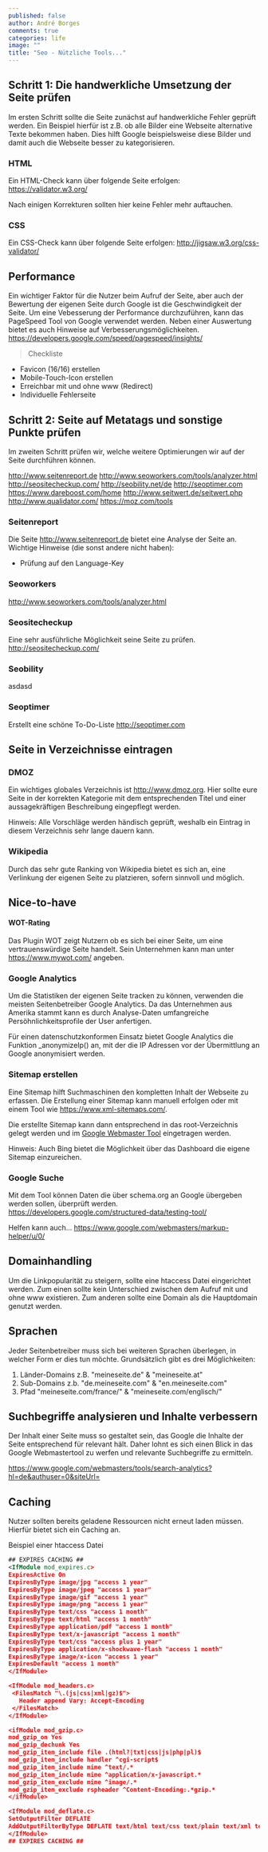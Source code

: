 ```yaml
---
published: false
author: André Borges
comments: true
categories: life
image: ""
title: "Seo - Nützliche Tools..."
---
```




## Schritt 1: Die handwerkliche Umsetzung der Seite prüfen
Im ersten Schritt sollte die Seite zunächst auf handwerkliche Fehler geprüft werden. Ein Beispiel hierfür ist z.B. ob alle Bilder eine Webseite alternative Texte bekommen haben. Dies hilft Google beispielsweise diese Bilder und damit auch die Webseite besser zu kategorisieren. 

### HTML
Ein HTML-Check kann über folgende Seite erfolgen:
https://validator.w3.org/

Nach einigen Korrekturen sollten hier keine Fehler mehr auftauchen.

### CSS
Ein CSS-Check kann über folgende Seite erfolgen:
http://jigsaw.w3.org/css-validator/

## Performance
Ein wichtiger Faktor für die Nutzer beim Aufruf der Seite, aber auch der Bewertung der eigenen Seite durch Google ist die Geschwindigkeit der Seite.
Um eine Vebesserung der Performance durchzuführen, kann das PageSpeed Tool von Google verwendet werden. Neben einer Auswertung bietet es auch Hinweise auf Verbesserungsmöglichkeiten.
https://developers.google.com/speed/pagespeed/insights/

> Checkliste
- Favicon (16/16) erstellen
- Mobile-Touch-Icon erstellen
- Erreichbar mit und ohne www (Redirect)
- Individuelle Fehlerseite

## Schritt 2: Seite auf Metatags und sonstige Punkte prüfen
Im zweiten Schritt prüfen wir, welche weitere Optimierungen wir auf der Seite durchführen können.

http://www.seitenreport.de
http://www.seoworkers.com/tools/analyzer.html
http://seositecheckup.com/
http://seobility.net/de
http://seoptimer.com
https://www.dareboost.com/home
http://www.seitwert.de/seitwert.php
http://www.qualidator.com/
https://moz.com/tools

### Seitenreport
Die Seite http://www.seitenreport.de bietet eine Analyse der Seite an.
Wichtige Hinweise (die sonst andere nicht haben):
- Prüfung auf den Language-Key

### Seoworkers
http://www.seoworkers.com/tools/analyzer.html

### Seositecheckup
Eine sehr ausführliche Möglichkeit seine Seite zu prüfen. http://seositecheckup.com/

### Seobility
asdasd

### Seoptimer
Erstellt eine schöne To-Do-Liste http://seoptimer.com


## Seite in Verzeichnisse eintragen

### DMOZ
Ein wichtiges globales Verzeichnis ist http://www.dmoz.org.
Hier sollte eure Seite in der korrekten Kategorie mit dem entsprechenden Titel und einer aussagekräftigen Beschreibung eingepflegt werden.

Hinweis: Alle Vorschläge werden händisch geprüft, weshalb ein Eintrag in diesem Verzeichnis sehr lange dauern kann.

### Wikipedia
Durch das sehr gute Ranking von Wikipedia bietet es sich an, eine Verlinkung der eigenen Seite zu platzieren, sofern sinnvoll und möglich.

## Nice-to-have

#### WOT-Rating
Das Plugin WOT zeigt Nutzern ob es sich bei einer Seite, um eine vertrauenswürdige Seite handelt.
Sein Unternehmen kann man unter https://www.mywot.com/ angeben.

### Google Analytics
Um die Statistiken der eigenen Seite tracken zu können, verwenden die meisten Seitenbetreiber Google Analytics. Da das Unternehmen aus Amerika stammt kann es durch Analyse-Daten umfangreiche Persöhnlichkeitsprofile der User anfertigen.

Für einen datenschutzkonformen Einsatz bietet Google Analytics die Funktion _anonymizeIp() an, mit der die IP Adressen vor der Übermittlung an Google anonymisiert werden.

### Sitemap erstellen
Eine Sitemap hilft Suchmaschinen den kompletten Inhalt der Webseite zu erfassen.
Die Erstellung einer Sitemap kann manuell erfolgen oder mit einem Tool wie
https://www.xml-sitemaps.com/.

Die erstellte Sitemap kann dann entsprechend in das root-Verzeichnis gelegt werden und im [Google Webmaster Tool](https://www.google.com/webmasters/tools/home) eingetragen werden.

Hinweis: Auch Bing bietet die Möglichkeit über das Dashboard die eigene Sitemap einzureichen.

### Google Suche
Mit dem Tool können Daten die über schema.org an Google übergeben werden sollen, überprüft werden.
https://developers.google.com/structured-data/testing-tool/

Helfen kann auch...
https://www.google.com/webmasters/markup-helper/u/0/

## Domainhandling
Um die Linkpopularität zu steigern, sollte eine htaccess Datei eingerichtet werden. Zum einen sollte kein Unterschied zwischen dem Aufruf mit und ohne www existieren. Zum anderen sollte eine Domain als die Hauptdomain genutzt werden.

## Sprachen
Jeder Seitenbetreiber muss sich bei weiteren Sprachen überlegen, in welcher Form er dies tun möchte. Grundsätzlich gibt es drei Möglichkeiten:

1. Länder-Domains z.B. "meineseite.de" & "meineseite.at"
2. Sub-Domains z.b. "de.meineseite.com" & "en.meineseite.com"
3. Pfad "meineseite.com/france/" & "meineseite.com/englisch/"

## Suchbegriffe analysieren und Inhalte verbessern
Der Inhalt einer Seite muss so gestaltet sein, das Google die Inhalte der Seite entsprechend für relevant hält. Daher lohnt es sich einen Blick in das Google Webmastertool zu werfen und relevante Suchbegriffe zu ermitteln.

https://www.google.com/webmasters/tools/search-analytics?hl=de&authuser=0&siteUrl=<domain>

## Caching
Nutzer sollten bereits geladene Ressourcen nicht erneut laden müssen. Hierfür bietet sich ein Caching an.

Beispiel einer htaccess Datei
~~~xml
## EXPIRES CACHING ##
<IfModule mod_expires.c>
ExpiresActive On
ExpiresByType image/jpg "access 1 year"
ExpiresByType image/jpeg "access 1 year"
ExpiresByType image/gif "access 1 year"
ExpiresByType image/png "access 1 year"
ExpiresByType text/css "access 1 month"
ExpiresByType text/html "access 1 month"
ExpiresByType application/pdf "access 1 month"
ExpiresByType text/x-javascript "access 1 month"
ExpiresByType text/css "access plus 1 year"
ExpiresByType application/x-shockwave-flash "access 1 month"
ExpiresByType image/x-icon "access 1 year"
ExpiresDefault "access 1 month"
</IfModule>

<IfModule mod_headers.c>
 <FilesMatch "\.(js|css|xml|gz)$">
   Header append Vary: Accept-Encoding
 </FilesMatch>
</IfModule>

<ifModule mod_gzip.c>
mod_gzip_on Yes
mod_gzip_dechunk Yes
mod_gzip_item_include file .(html?|txt|css|js|php|pl)$
mod_gzip_item_include handler ^cgi-script$
mod_gzip_item_include mime ^text/.*
mod_gzip_item_include mime ^application/x-javascript.*
mod_gzip_item_exclude mime ^image/.*
mod_gzip_item_exclude rspheader ^Content-Encoding:.*gzip.*
</ifModule>

<IfModule mod_deflate.c>
SetOutputFilter DEFLATE
AddOutputFilterByType DEFLATE text/html text/css text/plain text/xml text/x-js text/js 
</IfModule>
## EXPIRES CACHING ##
~~~
